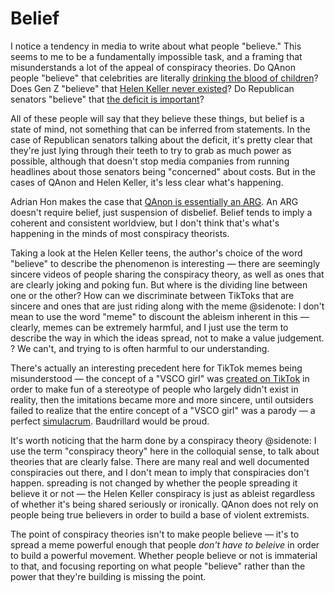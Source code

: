 # Belief

I notice a tendency in media to write about what people "believe." This seems to me to be a fundamentally impossible task, and a framing that misunderstands a lot of the appeal of conspiracy theories. Do QAnon people "believe" that celebrities are literally [drinking the blood of children](https://www.nytimes.com/article/what-is-qanon.html)? Does Gen Z "believe" that [Helen Keller never existed](https://web.archive.org/web/20210106134924/https://medium.com/@isabellalahoue/the-generation-that-doesnt-believe-helen-keller-existed-e14d5945013c)? Do Republican senators "believe" that [the deficit is important](https://www.rollingstone.com/politics/political-commentary/al-franken-republicans-deficits-1122888/)?

All of these people will say that they believe these things, but belief is a state of mind, not something that can be inferred from statements. In the case of Republican senators talking about the deficit, it's pretty clear that they're just lying through their teeth to try to grab as much power as possible, although that doesn't stop media companies from running headlines about those senators being "concerned" about costs. But in the cases of QAnon and Helen Keller, it's less clear what's happening.

Adrian Hon makes the case that [QAnon is essentially an <abbr title="Alternate Reality Game">ARG</abbr>](https://mssv.net/2020/08/02/what-args-can-teach-us-about-qanon/). An ARG doesn't require belief, just suspension of disbelief. Belief tends to imply a coherent and consistent worldview, but I don't think that's what's happening in the minds of most conspiracy theorists.

Taking a look at the Helen Keller teens, the author's choice of the word "believe" to describe the phenomenon is interesting — there are seemingly sincere videos of people sharing the conspiracy theory, as well as ones that are clearly joking and poking fun. But where is the dividing line between one or the other? How can we discriminate between TikToks that are sincere and ones that are just riding along with the meme
@sidenote: I don't mean to use the word "meme" to discount the ableism inherent in this — clearly, memes can be extremely harmful, and I just use the term to describe the way in which the ideas spread, not to make a value judgement.
? We can't, and trying to is often harmful to our understanding.

There's actually an interesting precedent here for TikTok memes being misunderstood — the concept of a "VSCO girl" was [created on TikTok](https://www.youtube.com/watch?v=Z1IEWc6sAfU) in order to make fun of a stereotype of people who largely didn't exist in reality, then the imitations became more and more sincere, until outsiders failed to realize that the entire concept of a "VSCO girl" was a parody — a perfect [simulacrum](https://en.wikipedia.org/wiki/Simulacrum). Baudrillard would be proud.

It's worth noticing that the harm done by a conspiracy theory
@sidenote: I use the term "conspiracy theory" here in the colloquial sense, to talk about theories that are clearly false. There are many real and well documented conspiracies out there, and I don't mean to imply that conspiracies don't happen.
spreading is not changed by whether the people spreading it believe it or not — the Helen Keller conspiracy is just as ableist regardless of whether it's being shared seriously or ironically. QAnon does not rely on people being true believers in order to build a base of violent extremists.

The point of conspiracy theories isn't to make people believe — it's to spread a meme powerful enough that people *don't have to beleive* in order to build a powerful movement. Whether people believe or not is immaterial to that, and focusing reporting on what people "believe" rather than the power that they're building is missing the point.
